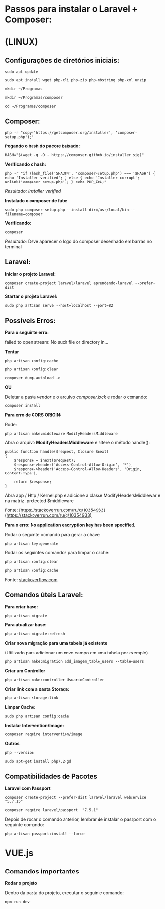 # Passos para instalar o Laravel + Composer: #

# (LINUX) #

## Configurações de diretórios iniciais:

```sudo apt update```

```sudo apt install wget php-cli php-zip php-mbstring php-xml unzip```

```mkdir ~/Programas```

```mkdir ~/Programas/composer```

```cd ~/Programas/composer```

## Composer:

```php -r "copy('https://getcomposer.org/installer', 'composer-setup.php');"```

**Pegando o hash do pacote baixado:**

```HASH="$(wget -q -O - https://composer.github.io/installer.sig)"```

**Verificando o hash:**

```
php -r "if (hash_file('SHA384', 'composer-setup.php') === '$HASH') { echo 'Installer verified'; } else { echo 'Installer corrupt'; unlink('composer-setup.php'); } echo PHP_EOL;"
```

*Resultado:*
*Installer verified*

**Instalado o composer de fato:**

```sudo php composer-setup.php --install-dir=/usr/local/bin --filename=composer```

**Verificando:**

```composer```

*Resultado:* Deve aparecer o logo do composer desenhado em barras no terminal

## Laravel:

**Iniciar o projeto Laravel:**

```composer create-project laravel/laravel aprendendo-laravel --prefer-dist```

**Startar o projeto Laravel:**

```sudo php artisan serve --host=localhost --port=82```


## Possíveis Erros:

**Para o seguinte erro:**

failed to open stream: No such file or directory in...

**Tentar**

```php artisan config:cache```

```php artisan config:clear ```

```composer dump-autoload -o```

**OU**

Deletar a pasta *vendor* e o arquivo *composer.lock* e rodar o comando:

```composer install```

**Para erro de CORS ORIGIN:**

Rode:

```php artisan make:middleware ModifyHeadersMiddleware```

Abra o arquivo **ModifyHeadersMiddleware** e altere o método handle():


```
public function handle($request, Closure $next) 
{ 
    $response = $next($request); 
    $response->header('Access-Control-Allow-Origin', '*'); 
    $response->header('Access-Control-Allow-Headers', 'Origin, Content-Type'); 

    return $response; 
} 
```

Abra app / Http / Kernel.php e adicione a classe ModifyHeadersMiddlewar e na matriz .protected $middleware

Fonte: [https://stackoverrun.com/ru/q/10354933](https://stackoverrun.com/ru/q/10354933)

**Para o erro: No application encryption key has been specified.**

Rodar o seguinte ocmando para gerar a chave:

```php artisan key:generate```

Rodar os seguintes comandos para limpar o cache:

```php artisan config:clear```

```php artisan config:cache```

Fonte: [stackoverflow.com](https://stackoverflow.com/questions/52985757/error-no-application-encryption-key-has-been-specified-but-it-exist)

## Comandos úteis Laravel:

**Para criar base:**

```
php artisan migrate
```

**Para atualizar base:**

```
php artisan migrate:refresh
```

**Criar nova migração para uma tabela já existente**

(Utilizado para adicionar um novo campo em uma tabela por exemplo)

```
php artisan make:migration add_imagem_table_users --table=users
```

**Criar um Controller**

```
php artisan make:controller UsuarioController
```

**Criar link com a pasta Storage:**

```
php artisan storage:link
```


**Limpar Cache:**

```
sudo php artisan config:cache
```

**Instalar Intervention/Image:**

```
composer require intervention/image
```

**Outros**

```
php --version
```

```
sudo apt-get install php7.2-gd
```

## Compatibilidades de Pacotes

**Laravel com Passport**

```
composer create-project --prefer-dist laravel/laravel webservice "5.7.15"
```

```
composer require laravel/passport  "7.5.1"
```

Depois de rodar o comando anterior, lembrar de instalar o passport com o seguinte comando:

```
php artisan passport:install --force
```

# VUE.js

## Comandos importantes

**Rodar o projeto**

Dentro da pasta do projeto, executar o seguinte comando:

```
npm run dev
```





